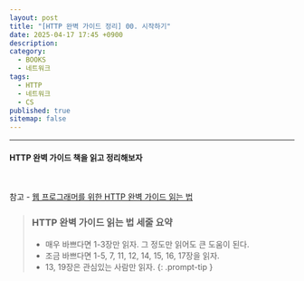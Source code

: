 ```yaml
---
layout: post
title: "[HTTP 완벽 가이드 정리] 00. 시작하기"
date: 2025-04-17 17:45 +0900
description: 
category:
  - BOOKS
  - 네트워크
tags:
  - HTTP
  - 네트워크
  - CS
published: true
sitemap: false
---
```

---
#### **HTTP 완벽 가이드** 책을 읽고 정리해보자

<br>

참고 - [웹 프로그래머를 위한 HTTP 완벽 가이드 읽는 법](https://blog.npcode.com/2015/06/07/%ec%9b%b9-%ed%94%84%eb%a1%9c%ea%b7%b8%eb%9e%98%eb%a8%b8%eb%a5%bc-%ec%9c%84%ed%95%9c-http-%ec%99%84%eb%b2%bd-%ea%b0%80%ec%9d%b4%eb%93%9c-%ec%9d%bd%eb%8a%94-%eb%b2%95/)

> ### HTTP 완벽 가이드 읽는 법 세줄 요약
> 
> - 매우 바쁘다면 1-3장만 읽자. 그 정도만 읽어도 큰 도움이 된다.
> - 조금 바쁘다면 1-5, 7, 11, 12, 14, 15, 16, 17장을 읽자.
> - 13, 19장은 관심있는 사람만 읽자.
{: .prompt-tip }
